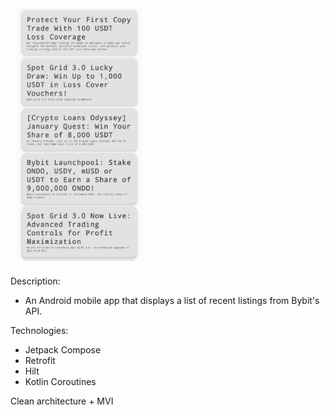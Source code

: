 [<img src="images/scr1app.jpg" align="center"
width="200"
    hspace="10" vspace="10">](images/screenshot1.png)

Description:
- An Android mobile app that displays a list of recent listings from Bybit's API.

Technologies:
- Jetpack Compose
- Retrofit
- Hilt
- Kotlin Coroutines 

Clean architecture + MVI
